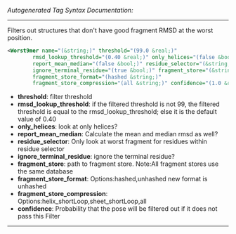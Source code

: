 <!-- THIS IS AN AUTOGENERATED FILE: Don't edit it directly, instead change the schema definition in the code itself. -->

_Autogenerated Tag Syntax Documentation:_

---
Filters out structures that don't have good fragment RMSD at the worst position.

```xml
<Worst9mer name="(&string;)" threshold="(99.0 &real;)"
        rmsd_lookup_threshold="(0.40 &real;)" only_helices="(false &bool;)"
        report_mean_median="(false &bool;)" residue_selector="(&string;)"
        ignore_terminal_residue="(true &bool;)" fragment_store="(&string;)"
        fragment_store_format="(hashed &string;)"
        fragment_store_compression="(all &string;)" confidence="(1.0 &real;)" />
```

-   **threshold**: filter threshold
-   **rmsd_lookup_threshold**: if the filtered threshold is not 99, the filtered threshold is equal to the rmsd_lookup_threshold; else it is the default value of 0.40
-   **only_helices**: look at only helices?
-   **report_mean_median**: Calculate the mean and median rmsd as well?
-   **residue_selector**: Only look at worst fragment for residues within residue selector
-   **ignore_terminal_residue**: ignore the terminal residue?
-   **fragment_store**: path to fragment store. Note:All fragment stores use the same database
-   **fragment_store_format**: Options:hashed,unhashed new format is unhashed
-   **fragment_store_compression**: Options:helix_shortLoop,sheet_shortLoop,all
-   **confidence**: Probability that the pose will be filtered out if it does not pass this Filter

---
